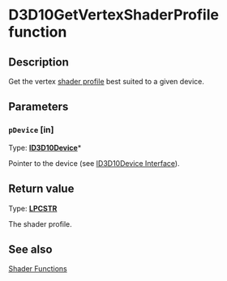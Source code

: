 # D3D10GetVertexShaderProfile function

## Description

Get the vertex [shader profile](https://learn.microsoft.com/windows/desktop/direct3dhlsl/dx-graphics-hlsl-models) best suited to a given device.

## Parameters

### `pDevice` [in]

Type: **[ID3D10Device](https://learn.microsoft.com/windows/desktop/api/d3d10/nn-d3d10-id3d10device)***

Pointer to the device (see [ID3D10Device Interface](https://learn.microsoft.com/windows/desktop/api/d3d10/nn-d3d10-id3d10device)).

## Return value

Type: **[LPCSTR](https://learn.microsoft.com/windows/desktop/WinProg/windows-data-types)**

The shader profile.

## See also

[Shader Functions](https://learn.microsoft.com/windows/desktop/direct3d10/d3d10-graphics-reference-d3d10-shader-functions)
